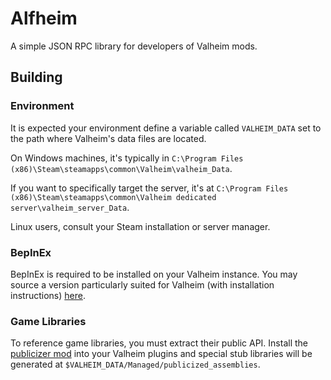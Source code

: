 ﻿# Alfheim
A simple JSON RPC library for developers of Valheim mods.

## Building
### Environment
It is expected your environment define a variable called `VALHEIM_DATA` set to the path where Valheim's data files are located.

On Windows machines, it's typically in `C:\Program Files (x86)\Steam\steamapps\common\Valheim\valheim_Data`.

If you want to specifically target the server, it's at `C:\Program Files (x86)\Steam\steamapps\common\Valheim dedicated server\valheim_server_Data`.

Linux users, consult your Steam installation or server manager.

### BepInEx
BepInEx is required to be installed on your Valheim instance. You may source a version particularly suited for Valheim (with installation instructions) [here](https://valheim.thunderstore.io/package/denikson/BepInExPack_Valheim/).

### Game Libraries
To reference game libraries, you must extract their public API.
Install the [publicizer mod](https://github.com/elliotttate/Bepinex-Tools/releases/tag/1.0.1-Publicizer) into your Valheim plugins and special stub libraries will be generated at `$VALHEIM_DATA/Managed/publicized_assemblies`.
